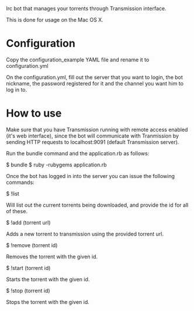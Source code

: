 Irc bot that manages your torrents through Transmission interface.

This is done for usage on the Mac OS X.

# Configuration

Copy the configuration_example YAML file and rename it to configuration.yml

On the configuration.yml, fill out the server that you want to login, the bot nickname, the password registered for it and the channel you want him to log in to.

# How to use

Make sure that you have Transmission running with remote access enabled (it's web interface), since the bot will communicate with Tranmission by sending HTTP requests to localhost:9091 (default Transmission server). 

Run the bundle command and the application.rb as follows:

$ bundle
$ ruby -rubygems application.rb

Once the bot has logged in into the server you can issue the following commands:

$ !list

Will list out the current torrents being downloaded, and provide the id for all of these.

$ !add (torrent url)

Adds a new torrent to transmission using the provided torrent url.

$ !remove (torrent id)

Removes the torrent with the given id.

$ !start (torrent id)

Starts the torrent with the given id.

$ !stop (torrent id)

Stops the torrent with the given id.

